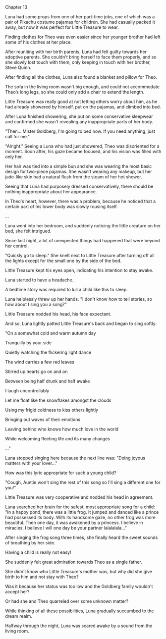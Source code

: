 Chapter 13

Luna had some props from one of her part-time jobs, one of which was a pair of Pikachu costume pajamas for children. She had casually packed it away, but now it was perfect for Little Treasure to wear.


Finding clothes for Theo was even easier since her younger brother had left some of his clothes at her place.


After reuniting with her birth parents, Luna had felt guilty towards her adoptive parents. She couldn't bring herself to face them properly, and so she slowly lost touch with them, only keeping in touch with her brother, Steve Quinn.


After finding all the clothes, Luna also found a blanket and pillow for Theo.


The sofa in the living room wasn't big enough, and could not accommodate Theo’s long legs, so she could only add a chair to extend the length.


Little Treasure was really good at not letting others worry about him, as he had already showered by himself, put on the pajamas, and climbed into bed.


After Luna finished showering, she put on some conservative sleepwear and confirmed she wasn't revealing any inappropriate parts of her body.


"Then… Mister Goldberg, I'm going to bed now. If you need anything, just call for me."


"Alright." Seeing a Luna who had just showered, Theo was disoriented for a moment. Soon after, his gaze became focused, and his vision was filled with only her.


Her hair was tied into a simple bun and she was wearing the most basic design for two-piece pajamas. She wasn’t wearing any makeup, but her jade-like skin had a natural flush from the steam of her hot shower.


Seeing that Luna had purposely dressed conservatively, there should be nothing inappropriate about her appearance.


In Theo's heart, however, there was a problem, because he noticed that a certain part of his lower body was slowly rousing itself.


…


Luna went into her bedroom, and suddenly noticing the little creature on her bed, she felt intrigued.


Since last night, a lot of unexpected things had happened that were beyond her control.


"Quickly go to sleep." She knelt next to Little Treasure after turning off all the lights except for the small one by the side of the bed.


Little Treasure kept his eyes open, indicating his intention to stay awake.


Luna started to have a headache.


A bedtime story was required to lull a child like this to sleep.


Luna helplessly threw up her hands. "I don't know how to tell stories, so how about I sing you a song?"


Little Treasure nodded his head, his face expectant.


And so, Luna lightly patted Little Treasure's back and began to sing softly:


"On a somewhat cold and warm autumn day


Tranquilly by your side


Quietly watching the flickering light dance


The wind carries a few red leaves


Stirred up hearts go on and on


Between being half drunk and half awake


I laugh uncontrollably


Let me float like the snowflakes amongst the clouds


Using my frigid coldness to kiss others lightly


Bringing out waves of their emotions


Leaving behind who knows how much love in the world


While welcoming fleeting life and its many changes


…"


Luna stopped singing here because the next line was: "Doing joyous matters with your lover…"


How was this lyric appropriate for such a young child?


"Cough, Auntie won't sing the rest of this song so I'll sing a different one for you!"


Little Treasure was very cooperative and nodded his head in agreement.


Luna searched her brain for the safest, most appropriate song for a child: "In a happy pond, there was a little frog. It jumped and danced like a prince had possessed its body. With its handsome gaze, no other frog was more beautiful. Then one day, it was awakened by a princess. I believe in miracles, I believe I will one day be your partner lalalalala…"


After singing the frog song three times, she finally heard the sweet sounds of breathing by her side.


Having a child is really not easy!


She suddenly felt great admiration towards Theo as a single father.


She didn't know who Little Treasure's mother was, but why did she give birth to him and not stay with Theo?


Was it because her status was too low and the Goldberg family wouldn't accept her?


Or had she and Theo quarreled over some unknown matter?


While thinking of all these possibilities, Luna gradually succumbed to the dream realm.


Halfway through the night, Luna was scared awake by a sound from the living room.

